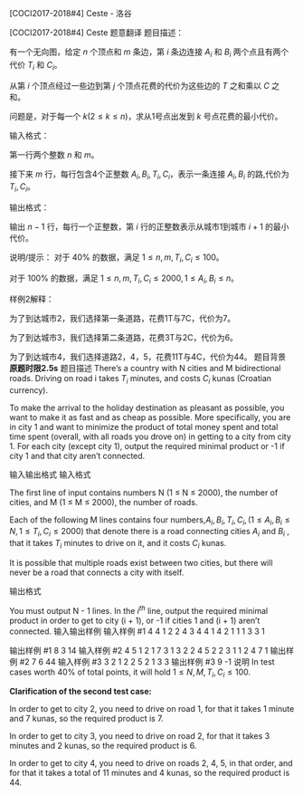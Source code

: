 



[COCI2017-2018#4] Ceste - 洛谷














[COCI2017-2018#4] Ceste
题意翻译
题目描述：

有一个无向图，给定 $n$ 个顶点和 $m$ 条边，第 $i$ 条边连接 $A_i$ 和 $B_i$ 两个点且有两个代价 $T_i$ 和 $C_i$。

从第 $i$ 个顶点经过一些边到第 $j$ 个顶点花费的代价为这些边的 $T$ 之和乘以 $C$ 之和。

问题是，对于每一个 $k(2 \le k \le n)$，求从1号点出发到 $k$ 号点花费的最小代价。

输入格式：

第一行两个整数 $n$ 和 $m$。

接下来 $m$ 行，每行包含4个正整数 $A_i,B_i,T_i,C_i$，表示一条连接 $A_i,B_i$ 的路,代价为 $T_i,C_i$。

输出格式：

输出 $n-1$ 行，每行一个正整数，第 $i$ 行的正整数表示从城市1到城市 $i+1$ 的最小代价。 

说明/提示：
对于 $40\%$ 的数据，满足 $1 \le n,m,T_i,C_i \le 100$。

对于 $100\%$ 的数据，满足 $1 \le n,m,T_i,C_i \le 2000,1 \le A_i,B_i \le n$。

样例2解释：

为了到达城市2，我们选择第一条道路，花费1T与7C，代价为7。

为了到达城市3，我们选择第二条道路，花费3T与2C，代价为6。

为了到达城市4，我们选择道路2，4，5，花费11T与4C，代价为44。
题目背景
**原题时限2.5s**
题目描述
There’s a country with N cities and M bidirectional roads. Driving on road i takes $T_i$ minutes,
and costs $C_i$ kunas (Croatian currency).

To make the arrival to the holiday destination as pleasant as possible, you want to make it
as fast and as cheap as possible. More specifically, you are in city 1 and want to minimize
the product of total money spent and total time spent (overall, with all roads you drove on) in
getting to a city from city 1. For each city (except city 1), output the required minimal product
or -1 if city 1 and that city aren’t connected.

输入输出格式
输入格式

The first line of input contains numbers N (1 ≤ N ≤ 2000), the number of cities, and M (1 ≤ M
≤ 2000), the number of roads.

Each of the following M lines contains four numbers,$A_i,B_i,T_i,C_i,(1≤A_i,B_i≤N,1≤T_i,C_i≤2000)$ that denote there is a road connecting cities $A_i$ and $B_i$
, that it takes $T_i$ minutes to drive
on it, and it costs $C_i$ kunas.

It is possible that multiple roads exist between two cities, but there will never be a road that
connects a city with itself.

输出格式

You must output N - 1 lines. In the $i^{th}$
line, output the required minimal product in order to get
to city (i + 1), or -1 if cities 1 and (i + 1) aren’t connected.
输入输出样例
输入样例 #1
4 4
1 2 2 4
3 4 4 1
4 2 1 1
1 3 3 1

输出样例 #1
8
3
14
输入样例 #2
4 5
1 2 1 7
3 1 3 2
2 4 5 2
2 3 1 1
2 4 7 1
输出样例 #2
7
6
44
输入样例 #3
3 2
1 2 2 5
2 1 3 3
输出样例 #3
9
-1
说明
In test cases worth 40% of total points, it will hold $1 ≤ N, M, T_i, C_i ≤ 100$.

**Clarification of the second test case:**

In order to get to city 2, you need to drive on road 1, for that it takes 1 minute and 7 kunas, so the
required product is 7.

In order to get to city 3, you need to drive on road 2, for that it takes 3 minutes and 2 kunas, so the
required product is 6.

In order to get to city 4, you need to drive on roads 2, 4, 5, in that order, and for that it takes a total of
11 minutes and 4 kunas, so the required product is 44.






